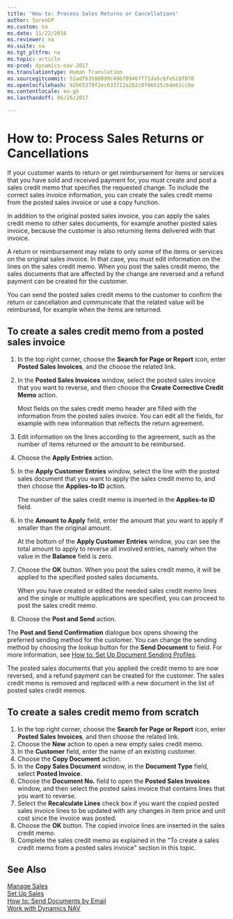 ```yaml
---
title: 'How to: Process Sales Returns or Cancellations'
author: SorenGP
ms.custom: na
ms.date: 11/22/2016
ms.reviewer: na
ms.suite: na
ms.tgt_pltfrm: na
ms.topic: article
ms-prod: dynamics-nav-2017
ms.translationtype: Human Translation
ms.sourcegitcommit: 51adfb3588099c496f0946ff71da5c6fe518f070
ms.openlocfilehash: 92b65379f2ec633712a2b2c0f06615c6de61cc6e
ms.contentlocale: en-gb
ms.lasthandoff: 06/26/2017

---
```


# <a name="how-to-process-sales-returns-or-cancellations"></a>How to: Process Sales Returns or Cancellations
If your customer wants to return or get reimbursement for items or services that you have sold and received payment for, you must create and post a sales credit memo that specifies the requested change. To include the correct sales invoice information, you can create the sales credit memo from the posted sales invoice or use a copy function.

In addition to the original posted sales invoice, you can apply the sales credit memo to other sales documents, for example another posted sales invoice, because the customer is also returning items delivered with that invoice.

A return or reimbursement may relate to only some of the items or services on the original sales invoice. In that case, you must edit information on the lines on the sales credit memo. When you post the sales credit memo, the sales documents that are affected by the change are reversed and a refund payment can be created for the customer.

You can send the posted sales credit memo to the customer to confirm the return or cancellation and communicate that the related value will be reimbursed, for example when the items are returned.

## <a name="to-create-a-sales-credit-memo-from-a-posted-sales-invoice"></a>To create a sales credit memo from a posted sales invoice
1. In the top right corner, choose the **Search for Page or Report** icon, enter **Posted Sales Invoices**, and the choose the related link.  
2. In the **Posted Sales Invoices** window, select the posted sales invoice that you want to reverse, and then choose the **Create Corrective Credit Memo** action.

    Most fields on the sales credit memo header are filled with the information from the posted sales invoice. You can edit all the fields, for example with new information that reflects the return agreement.
3. Edit information on the lines according to the agreement, such as the number of items returned or the amount to be reimbursed.
4. Choose the **Apply Entries** action.
5. In the **Apply Customer Entries** window, select the line with the posted sales document that you want to apply the sales credit memo to, and then choose the **Applies-to ID** action.

    The number of the sales credit memo is inserted in the **Applies-to ID** field.  
6. In the **Amount to Apply** field, enter the amount that you want to apply if smaller than the original amount.

    At the bottom of the **Apply Customer Entries** window, you can see the total amount to apply to reverse all involved entries, namely when the value in the **Balance** field is zero.  
7. Choose the **OK** button. When you post the sales credit memo, it will be applied to the specified posted sales documents.

    When you have created or edited the needed sales credit memo lines and the single or multiple applications are specified, you can proceed to post the sales credit memo.
8. Choose the **Post and Send** action.

The **Post and Send Confirmation** dialogue box opens showing the preferred sending method for the customer. You can change the sending method by choosing the lookup button for the **Send Document** to field. For more information, see [How to: Set Up Document Sending Profiles](sales-how-setup-document-send-profiles.md).

The posted sales documents that you applied the credit memo to are now reversed, and a refund payment can be created for the customer. The sales credit memo is removed and replaced with a new document in the list of posted sales credit memos.

## <a name="to-create-a-sales-credit-memo-from-scratch"></a>To create a sales credit memo from scratch
1. In the top right corner, choose the **Search for Page or Report** icon, enter **Posted Sales Invoices**, and then choose the related link.
2. Choose the **New** action to open a new empty sales credit memo.
3. In the **Customer** field, enter the name of an existing customer.
4. Choose the **Copy Document** action.
5. In the **Copy Sales Document** window, in the **Document Type** field, select **Posted Invoice**.
6. Choose the **Document No.** field to open the **Posted Sales Invoices** window, and then select the posted sales invoice that contains lines that you want to reverse.
7. Select the **Recalculate Lines** check box if you want the copied posted sales invoice lines to be updated with any changes in item price and unit cost since the invoice was posted.
8. Choose the **OK** button. The copied invoice lines are inserted in the sales credit memo.
9. Complete the sales credit memo as explained in the "To create a sales credit memo from a posted sales invoice" section in this topic.

## <a name="see-also"></a>See Also  
[Manage Sales](sales-manage-sales.md)  
[Set Up Sales](sales-setup-sales.md)  
[How to: Send Documents by Email](ui-how-send-documents-email.md)  
[Work with Dynamics NAV](ui-work-product.md)

